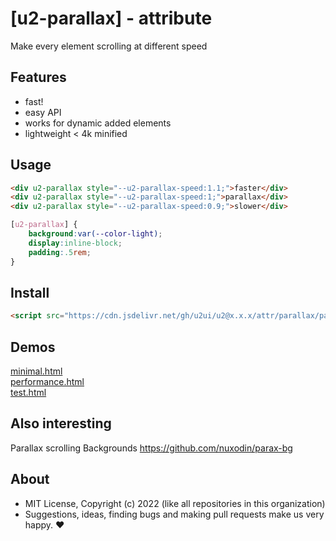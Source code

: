 # [u2-parallax] - attribute
Make every element scrolling at different speed

## Features

- fast!
- easy API
- works for dynamic added elements
- lightweight < 4k minified

## Usage

```html
<div u2-parallax style="--u2-parallax-speed:1.1;">faster</div>
<div u2-parallax style="--u2-parallax-speed:1;">parallax</div>
<div u2-parallax style="--u2-parallax-speed:0.9;">slower</div>
```

```css
[u2-parallax] {
    background:var(--color-light);
    display:inline-block;
    padding:.5rem;
}
```

## Install

```html
<script src="https://cdn.jsdelivr.net/gh/u2ui/u2@x.x.x/attr/parallax/parallax.min.js" type=module async></script>
```

## Demos

[minimal.html](http://gcdn.li/u2ui/u2@main/attr/parallax/tests/minimal.html)  
[performance.html](http://gcdn.li/u2ui/u2@main/attr/parallax/tests/performance.html)  
[test.html](http://gcdn.li/u2ui/u2@main/attr/parallax/tests/test.html)  

## Also interesting

Parallax scrolling Backgrounds
https://github.com/nuxodin/parax-bg

## About

- MIT License, Copyright (c) 2022 <u2> (like all repositories in this organization) <br>
- Suggestions, ideas, finding bugs and making pull requests make us very happy. ♥


